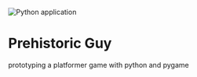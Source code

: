 ![Python application](https://github.com/cgloeckner/prehistoric_guy/actions/workflows/python-app.yml/badge.svg?branch=master)

# Prehistoric Guy
prototyping a platformer game with python and pygame

